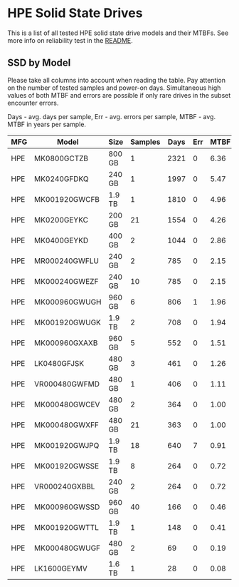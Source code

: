 HPE Solid State Drives
======================

This is a list of all tested HPE solid state drive models and their MTBFs. See
more info on reliability test in the [README](https://github.com/linuxhw/EnterpriseDrive).

SSD by Model
------------

Please take all columns into account when reading the table. Pay attention on the
number of tested samples and power-on days. Simultaneous high values of both MTBF
and errors are possible if only rare drives in the subset encounter errors.

Days - avg. days per sample,
Err  - avg. errors per sample,
MTBF - avg. MTBF in years per sample.

| MFG       | Model              | Size   | Samples | Days  | Err   | MTBF |
|-----------|--------------------|--------|---------|-------|-------|------|
| HPE       | MK0800GCTZB        | 800 GB | 1       | 2321  | 0     | 6.36   |
| HPE       | MK0240GFDKQ        | 240 GB | 1       | 1997  | 0     | 5.47   |
| HPE       | MK001920GWCFB      | 1.9 TB | 1       | 1810  | 0     | 4.96   |
| HPE       | MK0200GEYKC        | 200 GB | 21      | 1554  | 0     | 4.26   |
| HPE       | MK0400GEYKD        | 400 GB | 2       | 1044  | 0     | 2.86   |
| HPE       | MR000240GWFLU      | 240 GB | 2       | 785   | 0     | 2.15   |
| HPE       | MK000240GWEZF      | 240 GB | 10      | 785   | 0     | 2.15   |
| HPE       | MK000960GWUGH      | 960 GB | 6       | 806   | 1     | 1.96   |
| HPE       | MK001920GWUGK      | 1.9 TB | 2       | 708   | 0     | 1.94   |
| HPE       | MK000960GXAXB      | 960 GB | 5       | 552   | 0     | 1.51   |
| HPE       | LK0480GFJSK        | 480 GB | 3       | 461   | 0     | 1.26   |
| HPE       | VR000480GWFMD      | 480 GB | 1       | 406   | 0     | 1.11   |
| HPE       | MK000480GWCEV      | 480 GB | 2       | 364   | 0     | 1.00   |
| HPE       | MK000480GWXFF      | 480 GB | 21      | 363   | 0     | 1.00   |
| HPE       | MK001920GWJPQ      | 1.9 TB | 18      | 640   | 7     | 0.91   |
| HPE       | MK001920GWSSE      | 1.9 TB | 8       | 264   | 0     | 0.72   |
| HPE       | VR000240GXBBL      | 240 GB | 2       | 264   | 0     | 0.72   |
| HPE       | MK000960GWSSD      | 960 GB | 40      | 166   | 0     | 0.46   |
| HPE       | MK001920GWTTL      | 1.9 TB | 1       | 148   | 0     | 0.41   |
| HPE       | MK000480GWUGF      | 480 GB | 2       | 69    | 0     | 0.19   |
| HPE       | LK1600GEYMV        | 1.6 TB | 1       | 28    | 0     | 0.08   |
